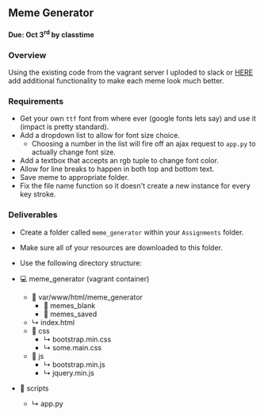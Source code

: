 
## Meme Generator

#### Due: Oct 3<sup>rd</sup> by classtime

### Overview

Using the existing code from the vagrant server I uploded to slack or [HERE](https://github.com/rugbyprof/4443-Internet-Programming/blob/master/Assignments/05-Meme_Generator/meme_generator.zip) add additional functionality to make each meme look much better.

### Requirements

- Get your own `ttf` font from where ever (google fonts lets say) and use it (impact is pretty standard).
- Add a dropdown list to allow for font size choice.
    - Choosing a number in the list will fire off an ajax request to `app.py` to actually change font size.
- Add a textbox that accepts an rgb tuple to change font color.
- Allow for line breaks to happen in both top and bottom text. 
- Save meme to appropriate folder.
- Fix the file name function so it doesn't create a new instance for every key stroke.

### Deliverables

- Create a folder called `meme_generator` within your `Assignments` folder.
- Make sure all of your resources are downloaded to this folder.
- Use the following directory structure:

- &#128187; meme_generator (vagrant container)
    - &#128193; var/www/html/meme_generator
        - &#128193; memes_blank
        - &#128193; memes_saved
    - &#x21b3; index.html
    - &#128193; css
        - &#x21b3; bootstrap.min.css
        - &#x21b3; some.main.css
    - &#128193; js
        - &#x21b3; bootstrap.min.js
        - &#x21b3; jquery.min.js
- &#128193; scripts
    - &#x21b3; app.py



